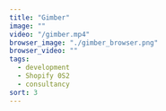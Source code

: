 ```yaml
---
title: "Gimber"
image: ""
video: "/gimber.mp4"
browser_image: "./gimber_browser.png"
browser_video: ""
tags:
  - development
  - Shopify 0S2
  - consultancy
sort: 3
---
```

